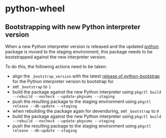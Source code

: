 # python-wheel

## Bootstrapping with new Python interpreter version

When a new Python interpreter version is released and the updated [python] package is moved to the staging environment, this package needs to be bootstrapped against the new interpreter version.

To do this, the following actions need to be taken:

- align the `_bootstrap_version` with the latest [release of python-bootstrap] for the Python interpreter version to bootstrap for
- set `_bootstrap` to `1`
- build the package against the new Python interpreter using `pkgctl build --rebuild --nocheck --update-pkgsums --staging`
- push the resulting package to the staging environment using `pkgctl release --db-update --staging`
- when rebuilding the package again for devendoring, set `_bootstrap` to `0`
- build the package against the new Python interpreter using `pkgctl build --rebuild --nocheck --update-pkgsums --staging`
- push the resulting package to the staging environment using `pkgctl release --db-update --staging`

[python]: https://gitlab.archlinux.org/archlinux/packaging/packages/python/
[release of python-bootstrap]: https://gitlab.archlinux.org/archlinux/python-bootstrap/#releases
